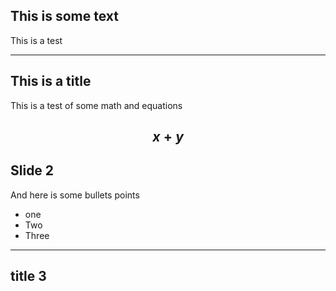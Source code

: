 
## This is some text

This is a test

---

## This is a title

This is a test of some math and equations

$$
x+y
$$
---

## Slide 2
And here is some bullets points

- one
- Two
- Three

---
## title 3
